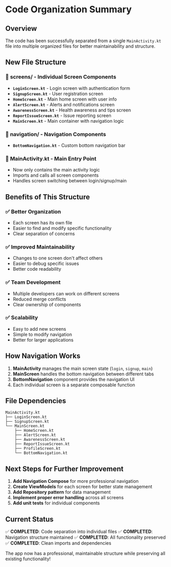 # Code Organization Summary

## Overview
The code has been successfully separated from a single `MainActivity.kt` file into multiple organized files for better maintainability and structure.

## New File Structure

### 📁 **screens/** - Individual Screen Components
- **`LoginScreen.kt`** - Login screen with authentication form
- **`SignupScreen.kt`** - User registration screen  
- **`HomeScreen.kt`** - Main home screen with user info
- **`AlertScreen.kt`** - Alerts and notifications screen
- **`AwarenessScreen.kt`** - Health awareness and tips screen
- **`ReportIssueScreen.kt`** - Issue reporting screen
- **`MainScreen.kt`** - Main container with navigation logic

### 📁 **navigation/** - Navigation Components
- **`BottomNavigation.kt`** - Custom bottom navigation bar

### 📁 **MainActivity.kt** - Main Entry Point
- Now only contains the main activity logic
- Imports and calls all screen components
- Handles screen switching between login/signup/main

## Benefits of This Structure

### ✅ **Better Organization**
- Each screen has its own file
- Easier to find and modify specific functionality
- Clear separation of concerns

### ✅ **Improved Maintainability**
- Changes to one screen don't affect others
- Easier to debug specific issues
- Better code readability

### ✅ **Team Development**
- Multiple developers can work on different screens
- Reduced merge conflicts
- Clear ownership of components

### ✅ **Scalability**
- Easy to add new screens
- Simple to modify navigation
- Better for larger applications

## How Navigation Works

1. **MainActivity** manages the main screen state (`login`, `signup`, `main`)
2. **MainScreen** handles the bottom navigation between different tabs
3. **BottomNavigation** component provides the navigation UI
4. Each individual screen is a separate composable function

## File Dependencies

```
MainActivity.kt
├── LoginScreen.kt
├── SignupScreen.kt
└── MainScreen.kt
    ├── HomeScreen.kt
    ├── AlertScreen.kt
    ├── AwarenessScreen.kt
    ├── ReportIssueScreen.kt
    ├── ProfileScreen.kt
    └── BottomNavigation.kt
```

## Next Steps for Further Improvement

1. **Add Navigation Compose** for more professional navigation
2. **Create ViewModels** for each screen for better state management
3. **Add Repository pattern** for data management
4. **Implement proper error handling** across all screens
5. **Add unit tests** for individual components

## Current Status
✅ **COMPLETED**: Code separation into individual files
✅ **COMPLETED**: Navigation structure maintained
✅ **COMPLETED**: All functionality preserved
✅ **COMPLETED**: Clean imports and dependencies

The app now has a professional, maintainable structure while preserving all existing functionality!
